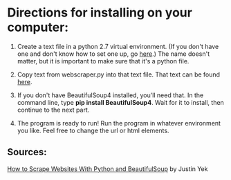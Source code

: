 # Directions for installing on your computer:

1. Create a text file in a python 2.7 virtual environment. (If you don't have one and don't know how to set one up, go [here]( https://github.com/clevelandhighschoolcs/p4mawpup-bobprinceraj/blob/master/Virtual%20Environment%20Install%20Instructions).) The name doesn't matter, but it is important to make sure that it's a python file.

2. Copy text from webscraper.py into that text file. That text can be found [here](https://github.com/clevelandhighschoolcs/p4mawpup-bobprinceraj/blob/master/webscraper.py).

3. If you don't have BeautifulSoup4 installed, you'll need that. In the command line, type __pip install BeautifulSoup4__.
Wait for it to install, then continue to the next part.

4. The program is ready to run! Run the program in whatever environment you like. Feel free to change the url or html elements.

## Sources:
[How to Scrape Websites With Python and BeautifulSoup](https://medium.freecodecamp.org/how-to-scrape-websites-with-python-and-beautifulsoup-5946935d93fe) by Justin Yek
